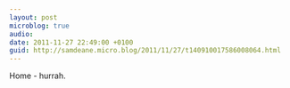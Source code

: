 ```yaml
---
layout: post
microblog: true
audio: 
date: 2011-11-27 22:49:00 +0100
guid: http://samdeane.micro.blog/2011/11/27/t140910017586008064.html
---
```

Home - hurrah.
